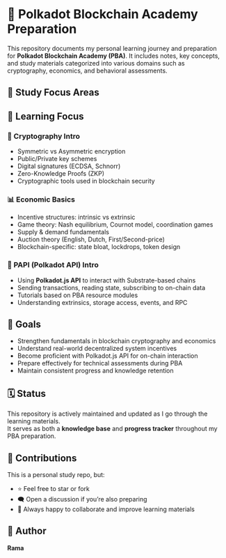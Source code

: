 # 📘 Polkadot Blockchain Academy Preparation

This repository documents my personal learning journey and preparation for **Polkadot Blockchain Academy (PBA)**. It includes notes, key concepts, and study materials categorized into various domains such as cryptography, economics, and behavioral assessments.



## 🧠 Study Focus Areas



## 🧠 Learning Focus

### 🔐 Cryptography Intro
- Symmetric vs Asymmetric encryption
- Public/Private key schemes
- Digital signatures (ECDSA, Schnorr)
- Zero-Knowledge Proofs (ZKP)
- Cryptographic tools used in blockchain security

### 📊 Economic Basics
- Incentive structures: intrinsic vs extrinsic
- Game theory: Nash equilibrium, Cournot model, coordination games
- Supply & demand fundamentals
- Auction theory (English, Dutch, First/Second-price)
- Blockchain-specific: state bloat, lockdrops, token design

### 🧪 PAPI (Polkadot API) Intro
- Using **Polkadot.js API** to interact with Substrate-based chains
- Sending transactions, reading state, subscribing to on-chain data
- Tutorials based on PBA resource modules
- Understanding extrinsics, storage access, events, and RPC


## 🎯 Goals

- Strengthen fundamentals in blockchain cryptography and economics
- Understand real-world decentralized system incentives
- Become proficient with Polkadot.js API for on-chain interaction
- Prepare effectively for technical assessments during PBA
- Maintain consistent progress and knowledge retention



## 🗓️ Status

This repository is actively maintained and updated as I go through the learning materials.  
It serves as both a **knowledge base** and **progress tracker** throughout my PBA preparation.



## 🤝 Contributions

This is a personal study repo, but:
- ⭐ Feel free to star or fork
- 🗨️ Open a discussion if you’re also preparing
- 🔄 Always happy to collaborate and improve learning materials



## 👤 Author

**Rama**  




